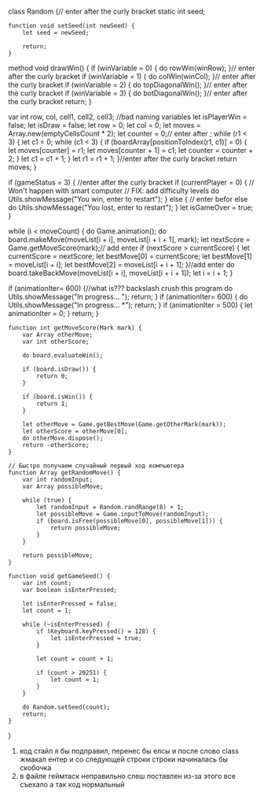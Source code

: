 class Random {// enter after the curly bracket
    static int seed;
    
    function void setSeed(int newSeed) {
        let seed = newSeed;

        return;
    }

method void drawWin() {
		if (winVariable = 0) {
			do rowWin(winRow);
		}// enter after the curly bracket
		if (winVariable = 1) {
			do colWin(winCol);
		}// enter after the curly bracket
		if (winVariable = 2) {
			do topDiagonalWin();
		}// enter after the curly bracket
		if (winVariable = 3) {
			do botDiagonalWin();
		}// enter after the curly bracket
		return;
	}

var int row, col, cell1, cell2, cell3; //bad naming variables
		let isPlayerWin = false; 
		let isDraw = false; 
		let row = 0; 
		let col = 0; 
let moves = Array.new(emptyCellsCount * 2);
		let counter = 0;// enter after ;
		while (r1 < 3) {
			let c1 = 0;
			while (c1 < 3) {
				if (boardArray[positionToIndex(r1, c1)] = 0) {
					let moves[counter] = r1;
					let moves[counter + 1] = c1;
					let counter = counter + 2;
				}
				let c1 = c1 + 1;
			}
			let r1 = r1 + 1;
		}//enter after the curly bracket
		return moves;
	}

if (gameStatus = 3) { //enter after the curly bracket
                if (currentPlayer = 0) {
                    // Won't happen with smart computer
                    // FIX: add difficulty levels
                    do Utils.showMessage("You win, enter to restart");
                } else { // enter befor else
                    do Utils.showMessage("You lost, enter to restart");
                }
                let isGameOver = true;
            }

while (i < moveCount) {
            do Game.animation();
            do board.makeMove(moveList[i + i], moveList[i + i + 1], mark);
            let nextScore = Game.getMoveScore(mark);// add enter
            if (nextScore > currentScore) {
                let currentScore = nextScore;
                let bestMove[0] = currentScore;
                let bestMove[1] = moveList[i + i];
                let bestMove[2] = moveList[i + i + 1];
            }//add enter
            do board.takeBackMove(moveList[i + i], moveList[i + i + 1]);
            let i = i + 1;
        }

if (animationIter= 600) {//what is??? backslash crush this program
        do Utils.showMessage("In progress... \");
        return;
    }
    if (animationIter= 600) {
        do Utils.showMessage("In progress... *");
        return;
    }
    if (animationIter = 500) {
        let animationIter = 0;
    }
    return;
    }

    function int getMoveScore(Mark mark) {
        var Array otherMove;
        var int otherScore;

        do board.evaluateWin();

        if (board.isDraw()) {
            return 0;
        }

        if (board.isWin()) {
            return 1;
        }

        let otherMove = Game.getBestMove(Game.getOtherMark(mark));
        let otherScore = otherMove[0];
        do otherMove.dispose();
        return -otherScore;
    }

    // Быстро получаем случайный первый ход компьютера
    function Array getRandomMove() {
        var int randomInput;
        var Array possibleMove;

        while (true) {
            let randomInput = Random.randRange(8) + 1;
            let possibleMove = Game.inputToMove(randomInput);
            if (board.isFree(possibleMove[0], possibleMove[1])) {
                return possibleMove;
            }
        }

        return possibleMove;
    }

    function void getGameSeed() {
        var int count;
        var boolean isEnterPressed;

        let isEnterPressed = false;
        let count = 1;

        while (~isEnterPressed) {
            if (Keyboard.keyPressed() = 128) {
                let isEnterPressed = true;
            }

            let count = count + 1;

            if (count > 20251) {
                let count = 1;
            }
        }

        do Random.setSeed(count);
        return;
    }
}

1) код стайл я бы подправил, перенес бы елсы и после слово class жмакал ентер и со следующей строки 
строки начиналась бы скобочка
2) в файле геймтаск неправильно слеш поставлен из-за этого все съехало
а так код нормальный





